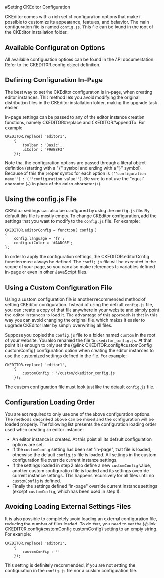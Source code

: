 #Setting CKEditor Configuration

CKEditor comes with a rich set of configuration options that make it possible to customize its appearance, features, and behavior. The main configuration file is named `config.js`. This file can be found in the root of the CKEditor installation folder. 

## Available Configuration Options

All available configuration options can be found in the API documentation. Refer to the CKEDITOR.config object definition.

## Defining Configuration In-Page

The best way to set the CKEditor configuration is in-page, when creating editor instances. This method lets you avoid modifying the original distribution files in the CKEditor installation folder, making the upgrade task easier. 

In-page settings can be passed to any of the editor instance creation functions, namely CKEDITOR#replace and CKEDITOR#appendTo. For example: 

	CKEDITOR.replace( 'editor1',
	    {
	        toolbar : 'Basic',
	        uiColor : '#9AB8F3'
	    });

Note that the configuration options are passed through a literal object definition (starting with a "`{`" symbol and ending with a "`}`" symbol). Because of this the proper syntax for each option is `(''configuration name'') : (''configuration value'')`. Be sure to not use the "equal" character (`=`) in place of the colon character (`:`).

## Using the config.js File

CKEditor settings can also be configured by using the `config.js` file. By default this file is mostly empty. To change CKEditor configuration, add the settings that you want to modify to the `config.js` file. For example: 

	CKEDITOR.editorConfig = function( config )
	{
	    config.language = 'fr';
	    config.uiColor = '#AADC6E';
	};

In order to apply the configuration settings, the CKEDITOR.editorConfig function must always be defined. The `config.js` file will be executed in the scope of your page, so you can also make references to variables defined in-page or even in other JavaScript files.

## Using a Custom Configuration File

Using a custom configuration file is another recommended method of setting CKEditor configuration. Instead of using the default `config.js` file, you can create a copy of that file anywhere in your website and simply point the editor instances to load it. The advantage of this approach is that in this way you can avoid changing the original file, which makes it easier to upgrade CKEditor later by simply overwriting all files. 

Suppose you copied the `config.js` file to a folder named `custom` in the root of your website. You also renamed the file to `ckeditor_config.js`. At that point it is enough to only set the {@link CKEDITOR.config#customConfig customConfig} configuration option when creating the editor instances to use the customized settings defined in the file. For example: 

	CKEDITOR.replace( 'editor1',
	    {
	        customConfig : '/custom/ckeditor_config.js'
	    });

The custom configuration file must look just like the default `config.js` file.

## Configuration Loading Order

You are not required to only use one of the above configuration options. The methods described above can be mixed and the configuration will be loaded properly. The following list presents the configuration loading order used when creating an editor instance: 

 * An editor instance is created. At this point all its default configuration options are set. 
 * If the `customConfig` setting has been set "in-page", that file is loaded, otherwise the default `config.js` file is loaded. All settings in the custom configuration file override current instance settings. 
 * If the settings loaded in step 2 also define a new `customConfig` value, another custom configuration file is loaded and its settings override current instance settings. This happens recursively for all files until no `customConfig` is defined. 
 * Finally the settings defined "in-page" override current instance settings (except `customConfig`, which has been used in step 1).

## Avoiding Loading External Settings Files

It is also possible to completely avoid loading an external configuration file, reducing the number of files loaded. To do that, you need to set the {@link CKEDITOR.config#customConfig customConfig} setting to an empty string. For example: 

	CKEDITOR.replace( 'editor1',
	    {
	        customConfig : ''
	    });

This setting is definitely recommended, if you are not setting the configuration in the `config.js` file nor a custom configuration file.
